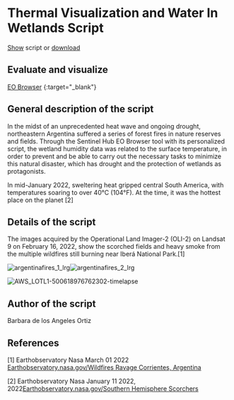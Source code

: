 # Thermal Visualization and Water In Wetlands Script 

[Show](README.md) script or [download](script.js)

 ## Evaluate and visualize
 
[EO Browser](https://sentinelshare.page.link/bjQi) {:target="_blank"}

 ## General description of the script
 
In the midst of an unprecedented heat wave and ongoing drought, northeastern Argentina suffered a series of forest fires in nature reserves and fields. Through the Sentinel Hub EO Browser tool with its personalized script, the wetland humidity data was related to the surface temperature, in order to prevent and be able to carry out the necessary tasks to minimize this natural disaster, which has drought and the protection of wetlands as protagonists.  

In mid-January 2022, sweltering heat gripped central South America, with temperatures soaring to over 40°C (104°F). At the time, it was the hottest place on the planet [2]

 ## Details of the script
 
 The images acquired by the Operational Land Imager-2 (OLI-2) on Landsat 9 on February 16, 2022, show the scorched fields and heavy smoke from the multiple wildfires still burning near Iberá National Park.[1]
 
![argentinafires_1_lrg](https://user-images.githubusercontent.com/105976212/189237187-e919f661-319b-42f8-a301-c9b3d17f4b5b.jpg)![argentinafires_2_lrg](https://user-images.githubusercontent.com/105976212/189237228-9c46c9a0-a320-415c-b259-2d9e4bfe8e89.jpg)


![AWS_LOTL1-500618976762302-timelapse](https://user-images.githubusercontent.com/105976212/189212267-45dd173d-4b0d-45fd-8684-ab82434e7f10.gif)
 

 ## Author of the script
 
 Barbara de los Angeles Ortiz
 
 ## References
 
 [1] Earthobservatory Nasa March 01 2022  [Earthobservatory.nasa.gov/Wildfires Ravage Corrientes, Argentina](https://earthobservatory.nasa.gov/images/149478/wildfires-ravage-corrientes-argentina)
 
 [2]  Earthobservatory Nasa January 11 2022, 2022[Earthobservatory.nasa.gov/Southern Hemisphere Scorchers](https://earthobservatory.nasa.gov/images/149331/southern-hemisphere-scorchers)

